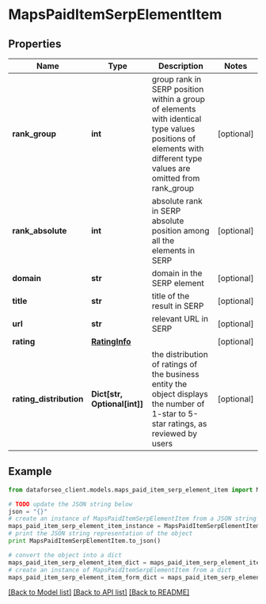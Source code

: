 # MapsPaidItemSerpElementItem


## Properties

Name | Type | Description | Notes
------------ | ------------- | ------------- | -------------
**rank_group** | **int** | group rank in SERP position within a group of elements with identical type values positions of elements with different type values are omitted from rank_group | [optional] 
**rank_absolute** | **int** | absolute rank in SERP absolute position among all the elements in SERP | [optional] 
**domain** | **str** | domain in the SERP element | [optional] 
**title** | **str** | title of the result in SERP | [optional] 
**url** | **str** | relevant URL in SERP | [optional] 
**rating** | [**RatingInfo**](RatingInfo.md) |  | [optional] 
**rating_distribution** | **Dict[str, Optional[int]]** | the distribution of ratings of the business entity the object displays the number of 1-star to 5-star ratings, as reviewed by users | [optional] 

## Example

```python
from dataforseo_client.models.maps_paid_item_serp_element_item import MapsPaidItemSerpElementItem

# TODO update the JSON string below
json = "{}"
# create an instance of MapsPaidItemSerpElementItem from a JSON string
maps_paid_item_serp_element_item_instance = MapsPaidItemSerpElementItem.from_json(json)
# print the JSON string representation of the object
print MapsPaidItemSerpElementItem.to_json()

# convert the object into a dict
maps_paid_item_serp_element_item_dict = maps_paid_item_serp_element_item_instance.to_dict()
# create an instance of MapsPaidItemSerpElementItem from a dict
maps_paid_item_serp_element_item_form_dict = maps_paid_item_serp_element_item.from_dict(maps_paid_item_serp_element_item_dict)
```
[[Back to Model list]](../README.md#documentation-for-models) [[Back to API list]](../README.md#documentation-for-api-endpoints) [[Back to README]](../README.md)



